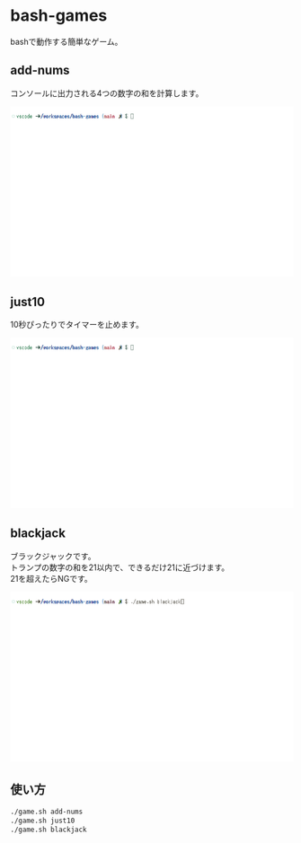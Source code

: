 # bash-games

bashで動作する簡単なゲーム。  

## add-nums

コンソールに出力される4つの数字の和を計算します。  

![add-nums](./docs/img/add-nums.gif)  

## just10

10秒ぴったりでタイマーを止めます。  

![just10](./docs/img/just10.gif)  

## blackjack

ブラックジャックです。  
トランプの数字の和を21以内で、できるだけ21に近づけます。  
21を超えたらNGです。  

![blackjack](./docs/img/blackjack.gif)  

## 使い方

```shell
./game.sh add-nums
./game.sh just10
./game.sh blackjack
```

<!--
```commit.sh
# !/bin/bash

echo -n "message -> "
read message

TZ=JST-9 date
date=`TZ=JST-9 date -d "2 years ago" +%Y-%m-%dT%T+09:00`

git add .
git commit --allow-empty -m "$message" --date="$date"
git rebase HEAD~1 --committer-date-is-author-date
#git push -u origin
```
-->

